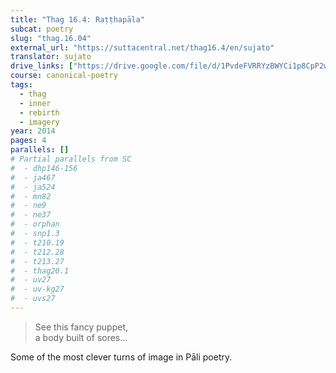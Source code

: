 ```yaml
---
title: "Thag 16.4: Raṭṭhapāla"
subcat: poetry
slug: "thag.16.04"
external_url: "https://suttacentral.net/thag16.4/en/sujato"
translator: sujato
drive_links: ["https://drive.google.com/file/d/1PvdeFVRRYzBWYCi1p8CpP2wJw1YUzbt3/view?usp=drivesdk"]
course: canonical-poetry
tags:
  - thag
  - inner
  - rebirth
  - imagery
year: 2014
pages: 4
parallels: []
# Partial parallels from SC
#  - dhp146-156
#  - ja467
#  - ja524
#  - mn82
#  - ne9
#  - ne37
#  - orphan
#  - snp1.3
#  - t210.19
#  - t212.28
#  - t213.27
#  - thag20.1
#  - uv27
#  - uv-kg27
#  - uvs27
---
```


> See this fancy puppet,  
a body built of sores...

Some of the most clever turns of image in Pāli poetry.
